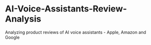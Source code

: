 # AI-Voice-Assistants-Review-Analysis
Analyzing product reviews of AI voice assistants - Apple, Amazon and Google
